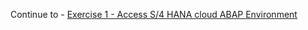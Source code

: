 
Continue to - [Exercise 1 - Access S/4 HANA cloud ABAP Environment](https://github.com/SAP-samples/teched2022-DT280/blob/70718b02edc49ce5b48defceb014007cdbd810ba/RAP6xx/RAP600/ex0/README.md)
